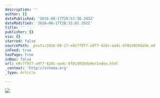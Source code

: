 ```yaml
---
description: ''
author: []
datePublished: '2016-08-17T20:57:36.343Z'
dateModified: '2016-08-17T20:31:02.352Z'
title: ''
publisher: {}
via: {}
starred: false
sourcePath: _posts/2016-08-17-e9c7f977-a9f7-42dc-aa4c-0f01d050da9e.md
inFeed: true
hasPage: true
inNav: false
url: e9c7f977-a9f7-42dc-aa4c-0f01d050da9e/index.html
_context: 'http://schema.org'
_type: Article

---
```

![](https://the-grid-user-content.s3-us-west-2.amazonaws.com/3ca6e6f5-5afe-41f8-afa1-2cceb4616e4f.jpg)